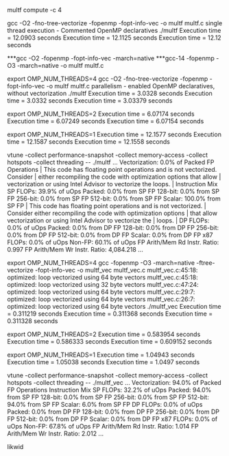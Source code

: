 

multf 
compute -c 4

gcc -O2 -fno-tree-vectorize -fopenmp -fopt-info-vec -o multf multf.c
single thread execution - Commented OpenMP declaratives
./multf 
 Execution time = 12.0903 seconds
 Execution time = 12.1125 seconds
 Execution time = 12.12 seconds



***gcc -O2 -fopenmp -fopt-info-vec -march=native
***gcc-14 -fopenmp -O3 -march=native -o multf multf.c

export OMP_NUM_THREADS=4
gcc -O2 -fno-tree-vectorize -fopenmp -fopt-info-vec -o multf multf.c
parallelism - enabled OpenMP declaratives, without vectorization
./multf
 Execution time = 3.0328 seconds
 Execution time = 3.0332 seconds
 Execution time = 3.03379 seconds

export OMP_NUM_THREADS=2
 Execution time = 6.07174 seconds
 Execution time = 6.07249 seconds
 Execution time = 6.07154 seconds

export OMP_NUM_THREADS=1
 Execution time = 12.1577 seconds
 Execution time = 12.1587 seconds
 Execution time = 12.1558 seconds


vtune -collect performance-snapshot -collect memory-access -collect hotspots -collect threading -- ./multf
...
Vectorization: 0.0% of Packed FP Operations
 | This code has floating point operations and is not vectorized. Consider
 | either recompiling the code with optimization options that allow
 | vectorization or using Intel Advisor to vectorize the loops.
 |
    Instruction Mix
        SP FLOPs: 39.9% of uOps
            Packed: 0.0% from SP FP
                128-bit: 0.0% from SP FP
                256-bit: 0.0% from SP FP
                512-bit: 0.0% from SP FP
            Scalar: 100.0% from SP FP
             | This code has floating point operations and is not vectorized.
             | Consider either recompiling the code with optimization options
             | that allow vectorization or using Intel Advisor to vectorize the
             | loops.
             |
        DP FLOPs: 0.0% of uOps
            Packed: 0.0% from DP FP
                128-bit: 0.0% from DP FP
                256-bit: 0.0% from DP FP
                512-bit: 0.0% from DP FP
            Scalar: 0.0% from DP FP
        x87 FLOPs: 0.0% of uOps
        Non-FP: 60.1% of uOps
    FP Arith/Mem Rd Instr. Ratio: 0.997
    FP Arith/Mem Wr Instr. Ratio: 4,084.218
...

export OMP_NUM_THREADS=4
gcc -fopenmp -O3 -march=native -ftree-vectorize -fopt-info-vec -o multf_vec multf_vec.c
multf_vec.c:45:18: optimized: loop vectorized using 64 byte vectors
multf_vec.c:45:18: optimized: loop vectorized using 32 byte vectors
multf_vec.c:47:24: optimized: loop vectorized using 64 byte vectors
multf_vec.c:29:7: optimized: loop vectorized using 64 byte vectors
multf_vec.c:26:7: optimized: loop vectorized using 64 byte vectors
./multf_vec
 Execution time = 0.311219 seconds
 Execution time = 0.311368 seconds
 Execution time = 0.311328 seconds

export OMP_NUM_THREADS=2
 Execution time = 0.583954 seconds
 Execution time = 0.586333 seconds
 Execution time = 0.609152 seconds

export OMP_NUM_THREADS=1
 Execution time = 1.04943 seconds
 Execution time = 1.05038 seconds
 Execution time = 1.0497 seconds


vtune -collect performance-snapshot -collect memory-access -collect hotspots -collect threading -- ./multf_vec
...
Vectorization: 94.0% of Packed FP Operations
    Instruction Mix
        SP FLOPs: 32.2% of uOps
            Packed: 94.0% from SP FP
                128-bit: 0.0% from SP FP
                256-bit: 0.0% from SP FP
                512-bit: 94.0% from SP FP
            Scalar: 6.0% from SP FP
        DP FLOPs: 0.0% of uOps
            Packed: 0.0% from DP FP
                128-bit: 0.0% from DP FP
                256-bit: 0.0% from DP FP
                512-bit: 0.0% from DP FP
            Scalar: 0.0% from DP FP
        x87 FLOPs: 0.0% of uOps
        Non-FP: 67.8% of uOps
    FP Arith/Mem Rd Instr. Ratio: 1.014
    FP Arith/Mem Wr Instr. Ratio: 2.012
...

likwid